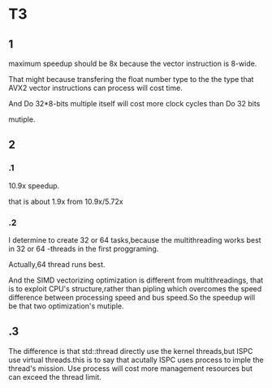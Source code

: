 # T3

## 1

maximum speedup should be 8x because the vector instruction is 8-wide.

That might because transfering the float number type to the the type that  AVX2 vector instructions can process will cost time.

And Do 32*8-bits multiple itself will cost more clock cycles than Do 32 bits

mutiple.

## 2

### .1

10.9x speedup.

that is about 1.9x from 10.9x/5.72x

### .2

I determine to create 32 or 64 tasks,because the multithreading works best in 32 or 64 -threads in the first proggraming.

Actually,64 thread runs best.

And the SIMD vectorizing optimization is different from multithreadings, that is to exploit CPU's structure,rather than pipling which overcomes the speed difference between processing speed and bus speed.So the speedup will be that two optimization's mutiple.

## .3

The difference is that std::thread directly use the kernel threads,but ISPC use virtual threads.this is to say that acutally ISPC uses process to imple the thread's mission. Use process will cost more management resources but can exceed the thread limit.
